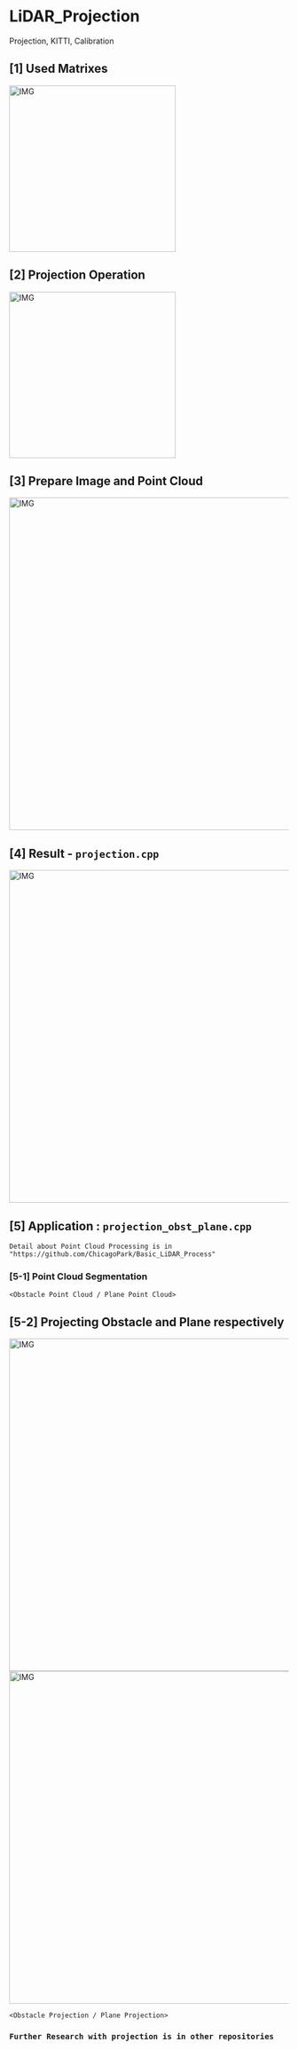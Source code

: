 
# LiDAR_Projection
Projection, KITTI, Calibration

## [1] Used Matrixes

<img width="300" alt="IMG" src="https://user-images.githubusercontent.com/73331241/139518079-526e31de-1f46-4a2d-9c68-a303a9aa96aa.jpeg">


## [2] Projection Operation

<img width="300" alt="IMG" src="https://user-images.githubusercontent.com/73331241/139518080-93cd81a7-ae9c-4da7-a421-a166153c1d6c.jpeg">

## [3] Prepare Image and Point Cloud

<img width="600" alt="IMG" src="https://user-images.githubusercontent.com/73331241/140720011-db926cf3-411b-4f94-9c91-021b4e126126.png">

<!-- not yet
<img width="600" alt="IMG" src="https://user-images.githubusercontent.com/73331241/140720351-54a41423-81cb-4296-aae6-45ab5d0f19af.png">
-->

<!--
<img width="600" alt="IMG" src="https://user-images.githubusercontent.com/73331241/139518265-a099659a-ad4a-48e3-b690-1d33c752ce80.png">

<img width="600" alt="IMG" src="https://user-images.githubusercontent.com/73331241/139518190-ade8a3d0-a4f9-4808-b506-2f4834f19a01.png">

-->


## [4] Result - `projection.cpp`

<img width="600" alt="IMG" src="https://user-images.githubusercontent.com/73331241/140720157-477e7745-a3f4-45a4-99bf-8de692153c3a.png">


<!--
<img width="600" alt="IMG" src="https://user-images.githubusercontent.com/73331241/139518141-93113b45-b43b-48dc-bada-e3362dd8227f.png">
-->



## [5] Application : `projection_obst_plane.cpp`

`Detail about Point Cloud Processing is in "https://github.com/ChicagoPark/Basic_LiDAR_Process"`

### [5-1] Point Cloud Segmentation
<!-- Not Yet
<img width="600" alt="IMG" src="https://user-images.githubusercontent.com/73331241/140720438-2c94a03a-9e9e-4846-b0a9-91885eb31d6e.png">
<img width="600" alt="IMG" src="https://user-images.githubusercontent.com/73331241/140720451-9831c791-fb60-4252-a892-5421527276ad.png">
-->
<!--
previous
<img width="600" alt="IMG" src="https://user-images.githubusercontent.com/73331241/140602154-6878050f-e89d-4f66-b3d2-486ce4ce931b.jpeg">
-->


`<Obstacle Point Cloud / Plane Point Cloud>`

## [5-2] Projecting Obstacle and Plane respectively


<img width="600" alt="IMG" src="https://user-images.githubusercontent.com/73331241/140720695-9d7315d7-70f5-4cb1-9c43-78ea3d5a1b0a.png">
<img width="600" alt="IMG" src="https://user-images.githubusercontent.com/73331241/140720713-5aae72ca-7e6a-4a55-8ad2-32147ee251f7.png">


<!--
previous material
<img width="600" alt="IMG" src="https://user-images.githubusercontent.com/73331241/140100572-62086061-f06b-471d-9e1d-d13568837e39.jpeg">
-->


`<Obstacle Projection / Plane Projection>`

### `Further Research with projection is in other repositories`


